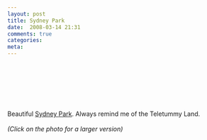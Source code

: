 ```yaml
---
layout: post
title: Sydney Park
date:  2008-03-14 21:31
comments: true
categories:
meta: 
---
```

<div style="margin: 0px auto 10px; text-align: center;"><br /><a href="http://3.bp.blogspot.com/_j_Rnsthw-6Y/R9pUIB4Su3I/AAAAAAAAAGg/dlyPXZGukMI/s1600-h/IMG_0992.JPG"><img id="BLOGGER_PHOTO_ID_" alt="" src="http://3.bp.blogspot.com/_j_Rnsthw-6Y/R9pUIB4Su3I/AAAAAAAAAGg/dlyPXZGukMI/s400/IMG_0992.JPG" border="0" /></a> </div><br /><br /><div style="margin: 0px auto 10px; text-align: center;"><a href="http://2.bp.blogspot.com/_j_Rnsthw-6Y/R9rWdx4Su4I/AAAAAAAAAGo/by5LIMDNt_4/s1600-h/IMG_0971.JPG"><img id="BLOGGER_PHOTO_ID_" alt="" src="http://2.bp.blogspot.com/_j_Rnsthw-6Y/R9rWdx4Su4I/AAAAAAAAAGo/by5LIMDNt_4/s400/IMG_0971.JPG" border="0" /></a> </div><br /><br />Beautiful <a href="http://maps.google.com.au/maps?f=q&amp;hl=en&amp;geocode=&amp;q=+sydney+park&amp;sll=-25.335448,135.745076&amp;sspn=68.831092,161.71875&amp;ie=UTF8&amp;ll=-33.910386,151.185479&amp;spn=0.016241,0.039482&amp;t=h&amp;z=15">Sydney </a><a href="http://en.wikipedia.org/wiki/Sydney_Park">Park</a>. Always remind me of the Teletummy Land.<br /><br /><span style="font-style: italic;">(Click on the photo for a larger version)</span><br /><div style="clear: both; text-align: center;"><a href="http://picasa.google.com/blogger/" target="ext"><br /></a></div>